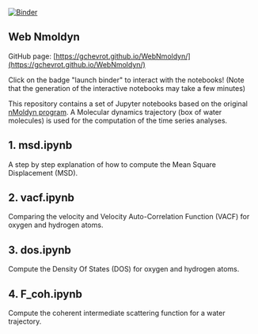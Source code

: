 [![Binder](https://mybinder.org/badge.svg)](https://mybinder.org/v2/gh/gchevrot/WebNmoldyn/demo)

Web Nmoldyn
------------

GitHub page:
[https://gchevrot.github.io/WebNmoldyn/](https://gchevrot.github.io/WebNmoldyn/)

Click on the badge "launch binder" to interact with the notebooks! (Note that
the generation of the interactive notebooks may take a few minutes)

This repository contains a set of Jupyter notebooks based on the original
[nMoldyn program](http://dx.doi.org/10.1002/jcc.23035). A Molecular dynamics
trajectory (box of water molecules) is used for the computation of the time
series analyses.


## 1. msd.ipynb

A step by step explanation of how to compute the Mean Square Displacement
(MSD).

## 2. vacf.ipynb

Comparing the velocity and Velocity Auto-Correlation Function (VACF) for
oxygen and hydrogen atoms.

## 3. dos.ipynb

Compute the Density Of States (DOS) for oxygen and hydrogen atoms.

## 4. F_coh.ipynb

Compute the coherent intermediate scattering function for a water trajectory.
